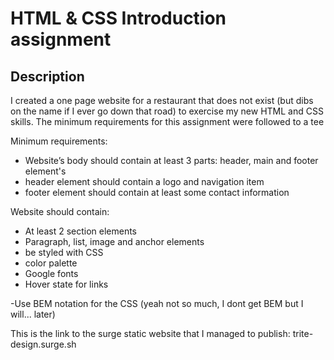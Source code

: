 # HTML & CSS Introduction assignment

## Description

I created a one page website for a restaurant that does not exist (but dibs on the name if I ever go down that road) to exercise my new HTML and CSS skills. 
The minimum requirements for this assignment were followed to a tee

Minimum requirements:
- Website’s body should contain at least 3 parts: header, main and footer element's
- header element should contain a logo and navigation item
- footer element should contain at least some contact information

Website should contain:
- At least 2 section elements
- Paragraph, list, image and anchor elements
- be styled with CSS
- color palette
- Google fonts
- Hover state for links

-Use BEM notation for the CSS (yeah not so much, I dont get BEM but I will... later)

This is the link to the surge static website that I managed to publish: trite-design.surge.sh 

